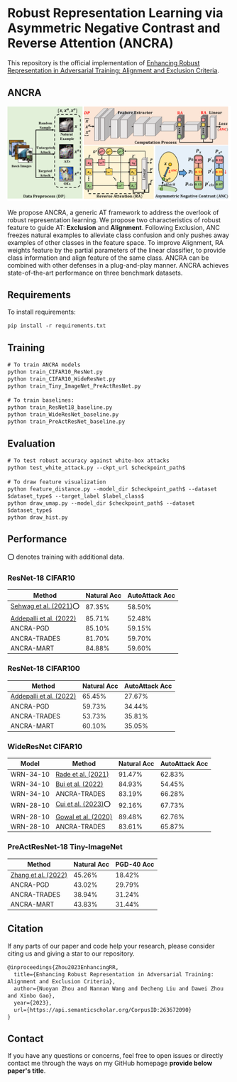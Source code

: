 # Robust Representation Learning via Asymmetric Negative Contrast and Reverse Attention (ANCRA)

This repository is the official implementation of [Enhancing Robust Representation in Adversarial Training: Alignment and Exclusion Criteria](https://arxiv.org/abs/2310.03358). 

## ANCRA

![ANCRA](https://github.com/changzhang777/ANCRA/blob/main/figure/overview.png)

We propose ANCRA, a generic AT framework to address the overlook of robust representation learning. We propose two characteristics of robust feature to guide AT: **Exclusion** and **Alignment**. Following Exclusion, ANC freezes natural examples to alleviate class confusion and only pushes away examples of other classes in the feature space. To improve Alignment, RA weights feature by the partial parameters of the linear classifier, to provide class information and align feature of the same class. ANCRA can be combined with other defenses in a plug-and-play manner. ANCRA achieves state-of-the-art performance on three benchmark datasets.

## Requirements

To install requirements:

```setup
pip install -r requirements.txt
```

## Training
```train
# To train ANCRA models
python train_CIFAR10_ResNet.py
python train_CIFAR10_WideResNet.py
python train_Tiny_ImageNet_PreActResNet.py

# To train baselines:
python train_ResNet18_baseline.py
python train_WideResNet_baseline.py
python train_PreActResNet_baseline.py
```

## Evaluation
```test
# To test robust accuracy against white-box attacks
python test_white_attack.py --ckpt_url $checkpoint_path$

# To draw feature visualization
python feature_distance.py --model_dir $checkpoint_path$ --dataset $dataset_type$ --target_label $label_class$
python draw_umap.py --model_dir $checkpoint_path$ --dataset $dataset_type$
python draw_hist.py
```

## Performance

:o: denotes training with additional data.

### ResNet-18 CIFAR10

| Method         | Natural Acc  | AutoAttack Acc |
| ------------------ |---------------- | -------------- |
| [Sehwag et al. (2021)](https://arxiv.org/abs/2104.09425):o: |     87.35%         |      58.50%       |
| [Addepalli et al. (2022)](https://arxiv.org/abs/2210.15318)  |     85.71%         |      52.48%       |
| ANCRA-PGD    |     85.10%         |      59.15%       |
| ANCRA-TRADES |     81.70%         |      59.70%       |
| ANCRA-MART   |     84.88%         |      59.60%       |


### ResNet-18 CIFAR100

| Method       | Natural Acc  | AutoAttack Acc |
| ------------------ |---------------- | -------------- |
| [Addepalli et al. (2022)](https://arxiv.org/abs/2210.15318)  |     65.45%         |      27.67%       |
| ANCRA-PGD   |     59.73%         |      34.44%       |
| ANCRA-TRADES   |     53.73%         |      35.81%       |
| ANCRA-MART   |     60.10%         |      35.05%       |

### WideResNet CIFAR10

| Model  |     Method      | Natural Acc  | AutoAttack Acc |
| ------------------ |---------------- | -------------- |  -------------- |
| WRN-34-10 | [Rade et al. (2021)](https://openreview.net/forum?id=BuD2LmNaU3a)   |     91.47%         |      62.83%       |
| WRN-34-10 | [Bui et al. (2022)](https://arxiv.org/abs/2202.13437)  |     84.93%         |      54.45%       |
| WRN-34-10 | ANCRA-TRADES   |     83.19%         |      66.28%       |
| WRN-28-10 | [Cui et al. (2023)](https://arxiv.org/abs/2305.13948):o:   |     92.16%         |      67.73%       |
| WRN-28-10 | [Gowal et al. (2020)](https://arxiv.org/abs/2010.03593)   |     89.48%         |      62.76%       |
| WRN-28-10 | ANCRA-TRADES   |     83.61%         |      65.87%       |

### PreActResNet-18 Tiny-ImageNet

| Method         | Natural Acc  | PGD-40 Acc |
| ------------------ |---------------- | -------------- |
| [Zhang et al. (2022)](https://arxiv.org/abs/2203.06616)    |     45.26%         |      18.42%       |
| ANCRA-PGD    |     43.02%         |      29.79%       |
| ANCRA-TRADES |     38.94%         |      31.24%       |
| ANCRA-MART   |     43.83%         |      31.44%       |


## Citation

If any parts of our paper and code help your research, please consider citing us and giving a star to our repository.

```
@inproceedings{Zhou2023EnhancingRR,
  title={Enhancing Robust Representation in Adversarial Training: Alignment and Exclusion Criteria},
  author={Nuoyan Zhou and Nannan Wang and Decheng Liu and Dawei Zhou and Xinbo Gao},
  year={2023},
  url={https://api.semanticscholar.org/CorpusID:263672090}
}
```

## Contact

If you have any questions or concerns, feel free to open issues or directly contact me through the ways on my GitHub homepage **provide below paper's title**.
